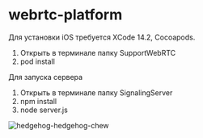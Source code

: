 # webrtc-platform

Для установки iOS требуется XCode 14.2, Cocoapods.
1. Открыть в терминале папку SupportWebRTC
2. pod install

Для запуска сервера
1. Открыть в терминале папку SignalingServer
2. npm install
3. node server.js

![hedgehog-hedgehog-chew](https://github.com/Sartan322/webrtc-platform/assets/43168826/daaa2549-0d5a-4546-9547-a0274f5b4742)

